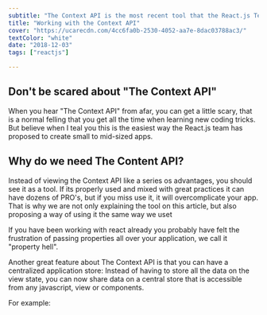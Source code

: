 ```yaml
---
subtitle: "The Context API is the most recent tool that the React.js Team has made available to handle your application data flow. It is the perfect companion for building small to mid-sized applications"
title: "Working with the Context API"
cover: "https://ucarecdn.com/4cc6fa0b-2530-4052-aa7e-8dac03788ac3/"
textColor: "white"
date: "2018-12-03"
tags: ["reactjs"]

---
```


## Don't be scared about "The Context API"

When you hear "The Context API" from afar, you can get a little scary, that is a normal felling that you get all the time when learning new coding tricks. But believe when I teal you this is the easiest way the React.js team has proposed to create small to mid-sized apps.

## Why do we need The Content API?

Instead of viewing the Context API like a series os advantages, you should see it as a tool. If its properly used and mixed with great practices it can have dozens of PRO's, but if you miss use it, it will overcomplicate your app. That is why we are not only explaining the tool on this article, but also proposing a way of using it the same way we uset

If you have been working with react already you probably have felt the frustration of passing properties all over your application, we call it "property hell". 

Another great feature about The Context API is that you can have a centralized application store: Instead of having to store all the data on the view state, you can now share data on a central store that is accessible from any javascript, view or components.

For example:
<!--stackedit_data:
eyJoaXN0b3J5IjpbLTEwOTc4NTk3ODZdfQ==
-->